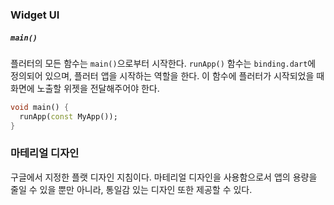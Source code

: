 ### Widget UI

##### `main()`

플러터의 모든 함수는 `main()`으로부터 시작한다. `runApp()` 함수는 `binding.dart`에 정의되어 있으며, 플러터 앱을 시작하는 역할을 한다. 이 함수에 플러터가 시작되었을 때 화면에 노출할 위젯을 전달해주어야 한다.

```dart
void main() {
  runApp(const MyApp());
}
```


### 마테리얼 디자인
구글에서 지정한 플랫 디자인 지침이다. 마테리얼 디자인을 사용함으로서 앱의 용량을 줄일 수 있을 뿐만 아니라, 통일감 있는 디자인 또한 제공할 수 있다.